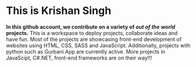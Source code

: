 # This is Krishan Singh
**In this github account, we contribute on a variety of _out of the world_ projects.**
This is a workspace to deploy projects, collaborate ideas and have fun.
Most of the projects are showcasing front-end development of websites using HTML, CSS, SASS and JavaScript.
Additionally, projects with python such as Gurbani App are currently active.
More projects in JavaScipt, C#.NET, front-end frameworks are on their way!!!
